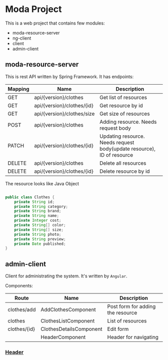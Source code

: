 # Moda Project
This is a web project that contains few modules: 
- moda-resource-server
- ng-client
- client
- admin-client

## moda-resource-server
This is rest API written by Spring Framework. It has endpoints:

| Mapping       | Name          | Description |
| ------------- | ------------- | ------------- |
| GET  | api/{version}/clothes  | Get list of resources |
| GET  | api/{version}/clothes/{id}  | Get resource by id |
| GET  | api/{version}/clothes/size  | Get size of resources |
| POST  | api/{version}/clothes  | Adding resource. Needs request body |
| PATCH  | api/{version}/clothes/{id}  | Updating resource. Needs request body(update resource), ID of resource  |
| DELETE  | api/{version}/clothes  | Delete all resources | 
| DELETE  | api/{version}/clothes/{id}  | Delete resource by id |

The resource looks like Java Object

```java

public class Clothes {
    private String id;
    private String category;
    private String brand;
    private String name;
    private Integer cost;
    private String[] color;
    private String[] size;
    private String photo;
    private String preview;
    private Date published;
}

```

## admin-client

Client for administrating the system. It's written by `Angular`.

Components:

| Route       | Name          | Description |
| ------------- | ------------- | ------------- |
| clothes/add  | AddClothesComponent  | Post form for adding the resource |
| clothes  | ClothesListComponent  | List of resources |
| clothes/{id}  | ClothesDetailsComponent  | Edit form |
|   | HeaderComponent  | Header for navigating |

### [Header](https://imgur.com/M2BjmBz)
